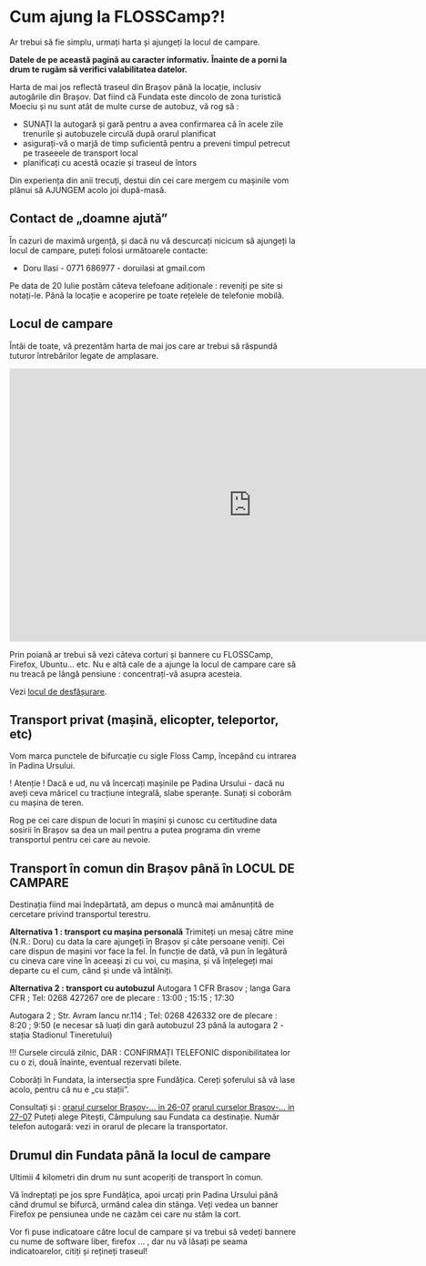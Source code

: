 Cum ajung la FLOSSCamp?!
=========================
Ar trebui să fie simplu, urmați harta și ajungeți la locul de campare.

__Datele de pe această pagină au caracter informativ.__
__Înainte de a porni la drum te rugăm să verifici valabilitatea datelor.__

Harta de mai jos reflectă traseul din Brașov până la locație, inclusiv autogările din Brașov.
Dat fiind că Fundata este dincolo de zona turistică Moeciu și nu sunt atât de multe curse de autobuz, vă rog să :
- SUNAȚI la autogară și gară pentru a avea confirmarea că în acele zile trenurile și autobuzele circulă după orarul planificat
- asigurați-vă o marjă de timp suficientă pentru a preveni timpul petrecut pe traseeele de transport local 
- planificați cu acestă ocazie și traseul de întors

Din experiența din anii trecuți, destui din cei care mergem cu mașinile vom plănui să AJUNGEM acolo joi după-masă.


Contact de „doamne ajută”
-------------------------
În cazuri de maximă urgență, și dacă nu vă descurcați nicicum să ajungeți la locul de campare, puteți folosi următoarele contacte:

 * Doru Ilasi - 0771 686977 - doruilasi at gmail.com

Pe data de 20 Iulie postăm câteva telefoane adiționale : reveniți pe site si notați-le. Până la locație e acoperire pe toate rețelele de telefonie mobilă.


Locul de campare
----------------
Întâi de toate, vă prezentăm harta de mai jos care ar trebui să răspundă tuturor întrebărilor legate de amplasare.

<iframe width="850" height="480" frameborder="0" scrolling="no" marginheight="0" marginwidth="0" src="http://maps.google.com/maps/ms?ie=UTF8&amp;hl=en&amp;oe=UTF8&amp;msa=0&amp;msid=208363578752710359320.0004bf356ed3230160414&amp;t=m&amp;ll=45.455796,25.322113&amp;spn=0.115597,0.219727&amp;z=12&amp;output=embed"></iframe>

Prin poiană ar trebui să vezi câteva corturi și bannere cu FLOSSCamp, Firefox, Ubuntu... etc. 
Nu e altă cale de a ajunge la locul de campare care să nu treacă pe lângă pensiune : concentrați-vă asupra acesteia.

Vezi [locul de desfășurare](poze).


Transport privat (mașină, elicopter, teleportor, etc)
-----------------------------------------------------
Vom marca punctele de bifurcație cu sigle Floss Camp, începând cu intrarea în Padina Ursului.

! Atenție ! Dacă e ud, nu vă încercați mașinile pe Padina Ursului - dacă nu aveți ceva măricel cu tracțiune integrală, slabe speranțe.
Sunați si coborâm cu mașina de teren.

Rog pe cei care dispun de locuri în mașini și cunosc cu certitudine data sosirii în Brașov sa dea un mail pentru a putea programa din vreme transportul pentru cei care au nevoie.


Transport în comun din Brașov până în LOCUL DE CAMPARE
------------------------------------------------------

Destinația fiind mai îndepărtată, am depus o muncă mai amănunțită de cercetare privind transportul terestru.

__Alternativa 1 : transport cu mașina personală__
Trimiteți un mesaj către mine (N.R.: Doru) cu data la care ajungeți în Brașov și câte persoane veniți. Cei care dispun de mașini vor face la fel. 
În funcție de dată, vă pun în legătură cu cineva care vine în aceeași zi cu voi, cu mașina, și vă înțelegeți mai departe cu el cum, când și unde vă întâlniți.

__Alternativa 2 : transport cu autobuzul__
Autogara 1 CFR Brasov ; langa Gara CFR ; Tel: 0268 427267
ore de plecare : 13:00 ; 15:15 ; 17:30

Autogara 2 ; Str. Avram Iancu nr.114 ; Tel: 0268 426332
ore de plecare : 8:20 ; 9:50 
(e necesar să luați din gară autobuzul 23 până la autogara 2 - stația Stadionul Tineretului)

!!! Cursele circulă zilnic, DAR : CONFIRMAȚI TELEFONIC disponibilitatea lor cu o zi, două înainte, eventual rezervati bilete.

Coborâți în Fundata, la intersecția spre Fundățica. Cereți șoferului să vă lase acolo, pentru că nu e „cu stații”.

Consultați și :
<a href="http://www.autogari.ro/Transport/Brasov-Campulung_Muscel/141-72.aspx?zi=2012-07-26">orarul curselor Brașov-... in 26-07</a>
<a href="http://www.autogari.ro/Transport/Brasov-Campulung_Muscel/141-72.aspx?zi=2012-07-27">orarul curselor Brașov-... in 27-07</a>
Puteți alege Pitești, Câmpulung sau Fundata ca destinație.
Număr telefon autogară: vezi in orarul de plecare la transportator.


Drumul din Fundata până la locul de campare
-----------------------------------------
Ultimii 4 kilometri din drum nu sunt acoperiți de transport în comun.

Vă îndreptați pe jos spre Fundățica, apoi urcați prin Padina Ursului până când drumul se bifurcă, urmând calea din stânga.
Veți vedea un banner Firefox pe pensiunea unde ne cazăm cei care nu stăm la cort.

Vor fi puse indicatoare câtre locul de campare și va trebui să vedeți
bannere cu nume de software liber, firefox ... , dar nu vă lăsați pe seama indicatoarelor,
citiți și rețineți traseul!

